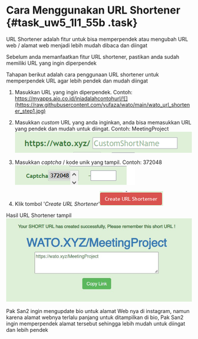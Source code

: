 # Cara Menggunakan URL Shortener {#task_uw5_1l1_55b .task}

URL Shortener adalah fitur untuk bisa memperpendek atau mengubah URL web / alamat web menjadi lebih mudah dibaca dan diingat

Sebelum anda memanfaatkan fitur URL shortener, pastikan anda sudah memiliki URL yang ingin diperpendek

Tahapan berikut adalah cara penggunaan URL shortener untuk memperpendek URL agar lebih pendek dan mudah diingat

1.  Masukkan URL yang ingin diperpendek. Contoh: https://myapps.aio.co.id/iniadalahcontohurl/![](https://raw.githubusercontent.com/yufaza/wato/main/wato_url_shortener_step1.jpg)

2.  Masukkan *custom* URL yang anda inginkan, anda bisa memasukkan URL yang pendek dan mudah untuk diingat. Contoh: MeetingProject![](https://raw.githubusercontent.com/yufaza/wato/main/wato_url_shortener_step2.jpg)

3.  Masukkan *captcha* / kode unik yang tampil. Contoh: 372048![](https://raw.githubusercontent.com/yufaza/wato/main/wato_url_shortener_step3.jpg)

4.  Klik tombol '*Create URL Shortener*'![](https://raw.githubusercontent.com/yufaza/wato/main/wato_url_shortener_step4.png)


Hasil URL Shortener tampil![](https://raw.githubusercontent.com/yufaza/wato/main/wato_url_shortener.jpg)

Pak San2 ingin mengupdate bio untuk alamat Web nya di instagram, namun karena alamat webnya terlalu panjang untuk ditampilkan di bio, Pak San2 ingin memperpendek alamat tersebut sehingga lebih mudah untuk diingat dan lebih pendek

